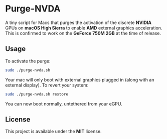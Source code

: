 # Purge-NVDA
A tiny script for Macs that purges the activation of the discrete **NVIDIA** GPUs on **macOS High Sierra** to enable **AMD** external graphics acceleration. This is confirmed to work on the **GeForce 750M 2GB** at the time of release.

## Usage
To activate the purge:
```bash
sudo ./purge-nvda.sh
```

Your mac will only boot with external graphics plugged in (along with an external display). To revert your system:
```bash
sudo ./purge-nvda.sh restore
```

You can now boot normally, untethered from your eGPU.

## License
This project is available under the **MIT** license.
